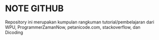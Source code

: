 # NOTE GITHUB

Repository ini merupakan kumpulan rangkuman tutorial/pembelajaran dari WPU, ProgrammerZamanNow, petanicode.com, stackoverflow, dan Dicoding 

